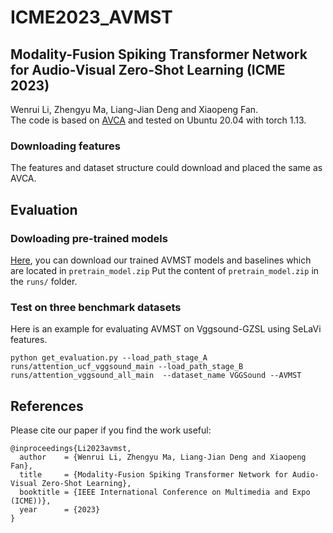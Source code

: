 # ICME2023_AVMST
## Modality-Fusion Spiking Transformer Network for Audio-Visual Zero-Shot Learning (ICME 2023)
Wenrui Li, Zhengyu Ma, Liang-Jian Deng and Xiaopeng Fan.  
The code is based on [AVCA](https://github.com/ExplainableML/AVCA-GZSL) and tested on Ubuntu 20.04 with torch 1.13.
### Downloading features
The features and dataset structure could download and placed the same as AVCA.
## Evaluation
### Dowloading pre-trained models
[Here](https://drive.google.com/file/d/1HK9_dwysfQv56smXYK4lRA7dvSKpE_DE/view?usp=sharing), you can download our trained AVMST models and baselines which are located in `pretrain_model.zip`
Put the content of `pretrain_model.zip` in the `runs/` folder.
### Test on three benchmark datasets
Here is an example for evaluating AVMST on Vggsound-GZSL using SeLaVi features.
``` 
python get_evaluation.py --load_path_stage_A runs/attention_ucf_vggsound_main --load_path_stage_B runs/attention_vggsound_all_main  --dataset_name VGGSound --AVMST 
```
## References 
Please cite our paper if you find the work useful:
```
@inproceedings{Li2023avmst,
  author    = {Wenrui Li, Zhengyu Ma, Liang-Jian Deng and Xiaopeng Fan},
  title     = {Modality-Fusion Spiking Transformer Network for Audio-Visual Zero-Shot Learning},
  booktitle = {IEEE International Conference on Multimedia and Expo (ICME))},
  year      = {2023}
}
```
